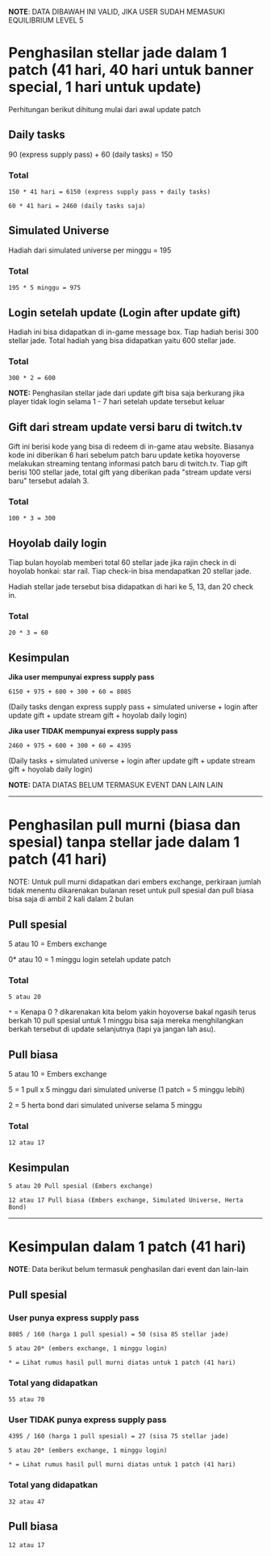 **NOTE**: DATA DIBAWAH INI VALID, JIKA USER SUDAH MEMASUKI EQUILIBRIUM LEVEL 5

# Penghasilan stellar jade dalam 1 patch (41 hari, 40 hari untuk banner special, 1 hari untuk update)

Perhitungan berikut dihitung mulai dari awal update patch

## Daily tasks

90 (express supply pass) + 60 (daily tasks) = 150 

### Total

```
150 * 41 hari = 6150 (express supply pass + daily tasks)

60 * 41 hari = 2460 (daily tasks saja)
```

## Simulated Universe

Hadiah dari simulated universe per minggu = 195

### Total

```
195 * 5 minggu = 975
```

## Login setelah update (Login after update gift)

Hadiah ini bisa didapatkan di in-game message box. Tiap hadiah berisi 300 stellar jade. 
Total hadiah yang bisa didapatkan yaitu 600 stellar jade.

### Total

```
300 * 2 = 600
```

**NOTE:** Penghasilan stellar jade dari update gift bisa saja berkurang jika player tidak login selama 1 - 7 hari setelah update tersebut keluar

## Gift dari stream update versi baru di twitch.tv

Gift ini berisi kode yang bisa di redeem di in-game atau website. 
Biasanya kode ini diberikan 6 hari sebelum patch baru update ketika hoyoverse melakukan streaming tentang informasi patch baru di twitch.tv. 
Tiap gift berisi 100 stellar jade, total gift yang diberikan pada "stream update versi baru" tersebut adalah 3.

### Total

```
100 * 3 = 300
```

## Hoyolab daily login

Tiap bulan hoyolab memberi total 60 stellar jade jika rajin check in di hoyolab honkai: star rail. 
Tiap check-in bisa mendapatkan 20 stellar jade.

Hadiah stellar jade tersebut bisa didapatkan di hari ke 5, 13, dan 20 check in.

### Total

```
20 * 3 = 60
```

## Kesimpulan

**Jika user mempunyai express supply pass**

```
6150 + 975 + 600 + 300 + 60 = 8085
```

(Daily tasks dengan express supply pass + simulated universe + login after update gift + update stream gift + hoyolab daily login)

**Jika user TIDAK mempunyai express supply pass**

```
2460 + 975 + 600 + 300 + 60 = 4395
```

(Daily tasks + simulated universe + login after update gift + update stream gift + hoyolab daily login)

**NOTE:** DATA DIATAS BELUM TERMASUK EVENT DAN LAIN LAIN

---------------------------------------------------------------------------------------------

# Penghasilan pull murni (biasa dan spesial) tanpa stellar jade dalam 1 patch (41 hari)

NOTE: Untuk pull murni didapatkan dari embers exchange, perkiraan jumlah tidak menentu dikarenakan bulanan reset untuk pull spesial dan pull biasa bisa saja di ambil 2 kali dalam 2 bulan

## Pull spesial

5 atau 10 = Embers exchange

0* atau 10 = 1 minggu login setelah update patch

### Total

```
5 atau 20
```

`*` = Kenapa 0 ? dikarenakan kita belom yakin hoyoverse bakal ngasih terus berkah 10 pull spesial untuk 1 minggu bisa saja mereka menghilangkan berkah tersebut di update selanjutnya (tapi ya jangan lah asu).

## Pull biasa

5 atau 10 = Embers exchange

5 = 1 pull x 5 minggu dari simulated universe (1 patch = 5 minggu lebih)

2 = 5 herta bond dari simulated universe selama 5 minggu

### Total

```
12 atau 17
```

## Kesimpulan

```
5 atau 20 Pull spesial (Embers exchange)

12 atau 17 Pull biasa (Embers exchange, Simulated Universe, Herta Bond)
```

---------------------------------------------------------------------------------------------

# Kesimpulan dalam 1 patch (41 hari)

**NOTE**: Data berikut belum termasuk penghasilan dari event dan lain-lain

## Pull spesial

### User punya express supply pass

```
8085 / 160 (harga 1 pull spesial) = 50 (sisa 85 stellar jade)

5 atau 20* (embers exchange, 1 minggu login)

* = Lihat rumus hasil pull murni diatas untuk 1 patch (41 hari)
```

### Total yang didapatkan

```
55 atau 70
```

### User TIDAK punya express supply pass

```
4395 / 160 (harga 1 pull spesial) = 27 (sisa 75 stellar jade)

5 atau 20* (embers exchange, 1 minggu login)

* = Lihat rumus hasil pull murni diatas untuk 1 patch (41 hari)
```

### Total yang didapatkan

```
32 atau 47
```

## Pull biasa

```
12 atau 17
```
